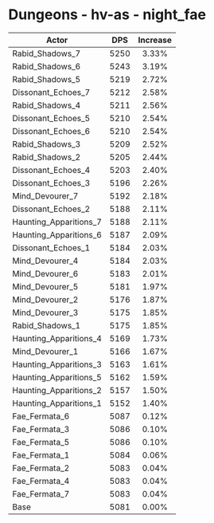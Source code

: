 # Dungeons - hv-as - night_fae
| Actor | DPS | Increase |
|---|:---:|:---:|
|Rabid_Shadows_7|5250|3.33%|
|Rabid_Shadows_6|5243|3.19%|
|Rabid_Shadows_5|5219|2.72%|
|Dissonant_Echoes_7|5212|2.58%|
|Rabid_Shadows_4|5211|2.56%|
|Dissonant_Echoes_5|5210|2.54%|
|Dissonant_Echoes_6|5210|2.54%|
|Rabid_Shadows_3|5209|2.52%|
|Rabid_Shadows_2|5205|2.44%|
|Dissonant_Echoes_4|5203|2.40%|
|Dissonant_Echoes_3|5196|2.26%|
|Mind_Devourer_7|5192|2.18%|
|Dissonant_Echoes_2|5188|2.11%|
|Haunting_Apparitions_7|5188|2.11%|
|Haunting_Apparitions_6|5187|2.09%|
|Dissonant_Echoes_1|5184|2.03%|
|Mind_Devourer_4|5184|2.03%|
|Mind_Devourer_6|5183|2.01%|
|Mind_Devourer_5|5181|1.97%|
|Mind_Devourer_2|5176|1.87%|
|Mind_Devourer_3|5175|1.85%|
|Rabid_Shadows_1|5175|1.85%|
|Haunting_Apparitions_4|5169|1.73%|
|Mind_Devourer_1|5166|1.67%|
|Haunting_Apparitions_3|5163|1.61%|
|Haunting_Apparitions_5|5162|1.59%|
|Haunting_Apparitions_2|5157|1.50%|
|Haunting_Apparitions_1|5152|1.40%|
|Fae_Fermata_6|5087|0.12%|
|Fae_Fermata_3|5086|0.10%|
|Fae_Fermata_5|5086|0.10%|
|Fae_Fermata_1|5084|0.06%|
|Fae_Fermata_2|5083|0.04%|
|Fae_Fermata_4|5083|0.04%|
|Fae_Fermata_7|5083|0.04%|
|Base|5081|0.00%|
